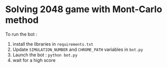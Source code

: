 # Solving 2048 game with Mont-Carlo method

To run the bot : 
1. install the libraries in `requirements.txt`
2. Update `SIMULATION_NUMBER` and `CHROME_PATH` variables in `bot.py`
3. Launch the bot : `python bot.py`
4. wait for a high score
